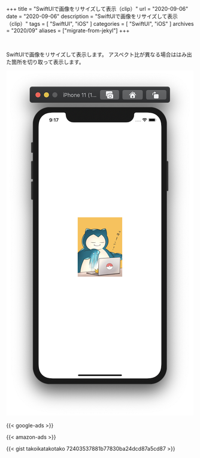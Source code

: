 +++
title =  "SwiftUIで画像をリサイズして表示（clip）"
url = "2020-09-06"
date = "2020-09-06"
description = "SwiftUIで画像をリサイズして表示（clip）"
tags = [
  "SwiftUI",
  "iOS"
]
categories = [
  "SwiftUI",
  "iOS"
]
archives = "2020/09"
aliases = ["migrate-from-jekyl"]
+++

<br>

SwiftUIで画像をリサイズして表示します。
アスペクト比が異なる場合ははみ出た箇所を切り取って表示します。

![SwiftUI](1.png)

<!-- Google Ads -->
{{< google-ads >}}

<!-- Amazon Ads -->
{{< amazon-ads >}}

{{< gist takoikatakotako 72403537881b77830ba24dcd87a5cd87 >}}
